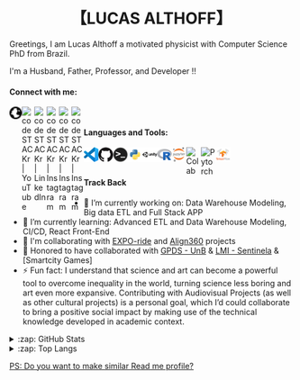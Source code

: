 <h1 align="center"> 【LUCAS ALTHOFF】</h1>
<p align="center">

Greetings, I am Lucas Althoff a motivated physicist with Computer Science PhD from Brazil. 

I'm a Husband, Father, Professor, and Developer !!
</p>

#### Connect with me:
[<img align="left" alt="codeSTACKr.com" width="22px" src="https://raw.githubusercontent.com/iconic/open-iconic/master/svg/globe.svg" />][website]
[<img align="left" alt="codeSTACKr | YouTube" width="22px" src="https://cdn.jsdelivr.net/npm/simple-icons@v3/icons/gmail.svg" />][email]
[<img align="left" alt="codeSTACKr | LinkedIn" width="22px" src="https://cdn.jsdelivr.net/npm/simple-icons@v3/icons/linkedin.svg" />][linkedin]
[<img align="left" alt="codeSTACKr | Instagram" width="22px" src="https://cdn.jsdelivr.net/npm/simple-icons@v3/icons/researchgate.svg" />][researchgate]
[<img align="left" alt="codeSTACKr | Instagram" width="22px" src="https://cdn.jsdelivr.net/npm/simple-icons@v3/icons/orcid.svg" />][orcid]
[<img align="left" alt="codeSTACKr | Instagram" width="22px" src="https://cdn.jsdelivr.net/npm/simple-icons@v3/icons/googlescholar.svg" />][googlescholar] <br/>

#### Languages and Tools:

<img align="left" alt="Visual Studio Code" width="26px" src="https://raw.githubusercontent.com/github/explore/80688e429a7d4ef2fca1e82350fe8e3517d3494d/topics/visual-studio-code/visual-studio-code.png" />
<img align="left" alt="GitHub" width="26px" src="https://raw.githubusercontent.com/github/explore/78df643247d429f6cc873026c0622819ad797942/topics/github/github.png" />
<img align="left" alt="Terminal" width="26px" src="https://raw.githubusercontent.com/github/explore/80688e429a7d4ef2fca1e82350fe8e3517d3494d/topics/terminal/terminal.png" /> 
<img align="left" alt="Python" width="26px" src="https://raw.githubusercontent.com/github/explore/80688e429a7d4ef2fca1e82350fe8e3517d3494d/topics/python/python.png"/>
<img align="left" alt="Unity" width="26px" src="https://raw.githubusercontent.com/github/explore/80688e429a7d4ef2fca1e82350fe8e3517d3494d/topics/unity/unity.png"/>
<img align="left" alt="R" width="26px" src="https://raw.githubusercontent.com/github/explore/80688e429a7d4ef2fca1e82350fe8e3517d3494d/topics/r/r.png"/>
<img align="left" alt="Jupyter" width="26px" src="https://raw.githubusercontent.com/github/explore/80688e429a7d4ef2fca1e82350fe8e3517d3494d/topics/jupyter-notebook/jupyter-notebook.png"/>
<img align="left" alt="Colab" width="26px" src="https://miro.medium.com/max/512/1*dWlg8C46t_ZJ9P8rc-RyWg.png"/>
<img align="left" alt="Pytorch" width="26px" src="https://pytorch.org/assets/images/pytorch-logo.png"/>
<img align="left" alt="Tensorflow" width="26px" src="https://raw.githubusercontent.com/github/explore/80688e429a7d4ef2fca1e82350fe8e3517d3494d/topics/tensorflow/tensorflow.png"/>

<br/><br/>


#### Track Back

- 🔭 I’m currently working on: Data Warehouse Modeling, Big data ETL and Full Stack APP   
- 🌱 I’m currently learning: Advanced ETL and Data Warehouse Modeling, CI/CD, React Front-End  
- 👯 I'm collaborating with [EXPO-ride](https://www.exporide.com.br/) and [Align360](https://osf.io/5fa7y/) projects 
- 🐬 Honored to have collaborated with [GPDS - UnB](https://gitlab.com/gpds-unb) & [LMI - Sentinela](http://www.lmi-sentinela.unb.br/) & [Smartcity Games]
- ⚡ Fun fact: I understand that science and art can become a powerful tool to overcome inequality in the world, turning science less boring and art even more expansive. Contributing with Audiovisual Projects (as well as other cultural projects) is a personal goal, which I’d could collaborate to bring a positive social impact by making use of the technical knowledge developed in academic context.

</details>

<details>
  <summary>:zap: GitHub Stats</summary>

  <img align="left" alt="Lucas's GitHub Stats" src="https://github-readme-stats.vercel.app/api?username=lucas-althoff&show_icons=true&hide_border=true" />

</details>

<details>
  <summary>:zap: Top Langs</summary>

  <img align="left" alt="Lucas's GitHub Stats" src="https://github-readme-stats.vercel.app/api/top-langs/?username=lucas-althoff&layout=compact" />

</details>

[PS: Do you want to make similar Read me profile?](https://www.youtube.com/watch?t=107&v=n6d4KHSKqGk&feature=youtu.be)

[orcid]: https://orcid.org/0000-0002-3387-9686
[researchgate]: https://www.researchgate.net/profile/Lucas-Althoff
[googlescholar]: https://scholar.google.com.br/citations?hl=pt-BR&user=POn52SkAAAAJ
[website]: https://lucas-althoff.github.io/
[email]: https://ls.althoff@gmail.com
[linkedin]: https://www.linkedin.com/in//lucas-althoff-747451151
